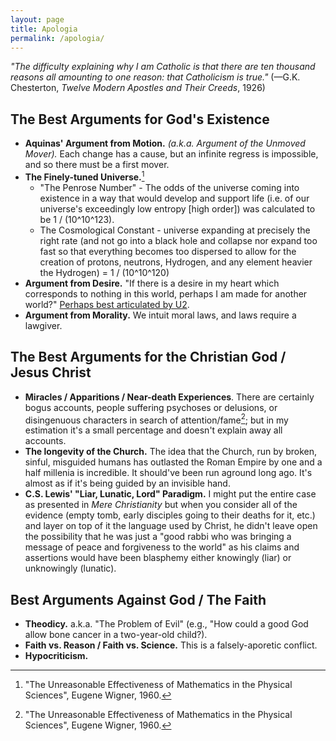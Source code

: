 ```yaml
---
layout: page
title: Apologia
permalink: /apologia/
---
```

*"The difficulty explaining why I am Catholic is that there are ten thousand reasons all amounting to one reason: that Catholicism is true."* (—G.K. Chesterton, *Twelve Modern Apostles and Their Creeds*, 1926)

## The Best Arguments for God's Existence
- **Aquinas' Argument from Motion.** *(a.k.a. Argument of the Unmoved Mover).* Each change has a cause, but an infinite regress is impossible, and so there must be a first mover.
- **The Finely-tuned Universe.**[^1]
	- "The Penrose Number" - The odds of the universe coming into existence in a way that would develop and support life (i.e. of our universe's exceedingly low entropy [high order]) was calculated to be 1 / (10^10^123).
	- The Cosmological Constant - universe expanding at precisely the right rate (and not go into a black hole and collapse nor expand too fast so that everything becomes too dispersed to allow for the creation of protons, neutrons, Hydrogen, and any element heavier the Hydrogen) = 1 / (10^10^120)
- **Argument from Desire.** "If there is a desire in my heart which corresponds to nothing in this world, perhaps I am made for another world?" [Perhaps best articulated by U2](https://music.youtube.com/watch?v=TAxs0qIBw0g&si=t6cmLQhnwojXVny3).
- **Argument from Morality.** We intuit moral laws, and laws require a lawgiver.

[^1]: "The Unreasonable Effectiveness of Mathematics in the Physical Sciences", Eugene Wigner, 1960.

## The Best Arguments for the Christian God / Jesus Christ

- **Miracles / Apparitions / Near-death Experiences**. There are certainly bogus accounts, people suffering psychoses or delusions, or disingenuous characters in search of attention/fame[^1]; but in my estimation it's a small percentage and doesn't explain away all accounts.
- **The longevity of the Church.** The idea that the Church, run by broken, sinful, misguided humans has outlasted the Roman Empire by one and a half millenia is incredible. It should've been run aground long ago. It's almost as if it's being guided by an invisible hand.
- **C.S. Lewis' "Liar, Lunatic, Lord" Paradigm.** I might put the entire case as presented in *Mere Christianity* but when you consider all of the evidence (empty tomb, early disciples going to their deaths for it, etc.) and layer on top of it the language used by Christ, he didn't leave open the possibility that he was just a "good rabbi who was bringing a message of peace and forgiveness to the world" as his claims and assertions would have been blasphemy either knowingly (liar) or unknowingly (lunatic).

[^1]: Although I'd argue most people don't have the Broadway-level acting ability to fool the masses.

## Best Arguments Against God / The Faith
- **Theodicy.** a.k.a. "The Problem of Evil" (e.g., "How could a good God allow bone cancer in a two-year-old child?). 
- **Faith vs. Reason / Faith vs. Science.** This is a falsely-aporetic conflict.
- **Hypocriticism.**